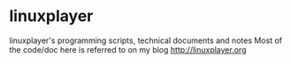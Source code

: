 linuxplayer
===========

linuxplayer's programming scripts, technical documents and notes
Most of the code/doc here is referred to on my blog http://linuxplayer.org

